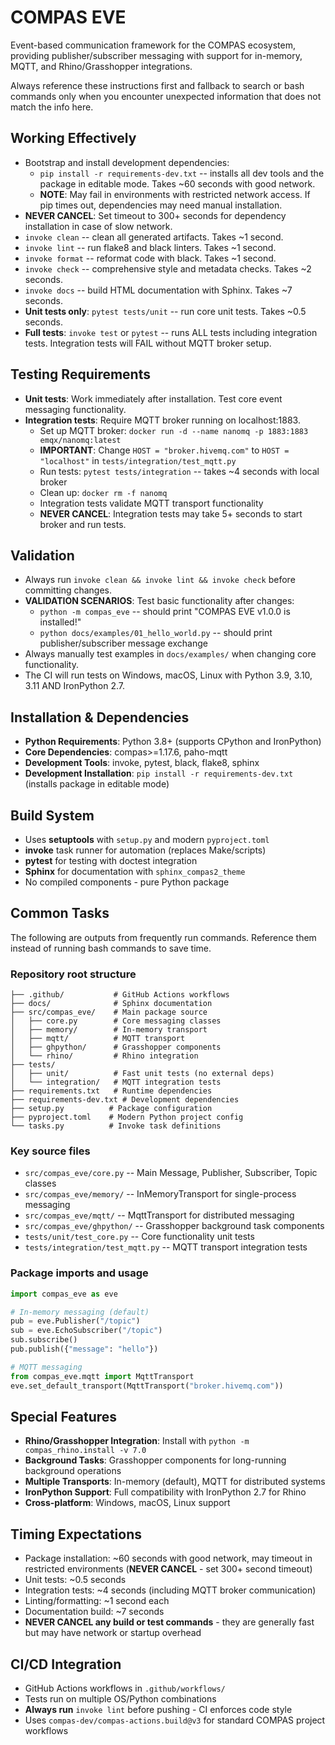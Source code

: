 # COMPAS EVE
Event-based communication framework for the COMPAS ecosystem, providing publisher/subscriber messaging with support for in-memory, MQTT, and Rhino/Grasshopper integrations.

Always reference these instructions first and fallback to search or bash commands only when you encounter unexpected information that does not match the info here.

## Working Effectively
- Bootstrap and install development dependencies:
  - `pip install -r requirements-dev.txt` -- installs all dev tools and the package in editable mode. Takes ~60 seconds with good network.
  - **NOTE**: May fail in environments with restricted network access. If pip times out, dependencies may need manual installation.
- **NEVER CANCEL**: Set timeout to 300+ seconds for dependency installation in case of slow network.
- `invoke clean` -- clean all generated artifacts. Takes ~1 second.
- `invoke lint` -- run flake8 and black linters. Takes ~1 second.
- `invoke format` -- reformat code with black. Takes ~1 second.  
- `invoke check` -- comprehensive style and metadata checks. Takes ~2 seconds.
- `invoke docs` -- build HTML documentation with Sphinx. Takes ~7 seconds.
- **Unit tests only**: `pytest tests/unit` -- run core unit tests. Takes ~0.5 seconds.
- **Full tests**: `invoke test` or `pytest` -- runs ALL tests including integration tests. Integration tests will FAIL without MQTT broker setup.

## Testing Requirements
- **Unit tests**: Work immediately after installation. Test core event messaging functionality.
- **Integration tests**: Require MQTT broker running on localhost:1883.
  - Set up MQTT broker: `docker run -d --name nanomq -p 1883:1883 emqx/nanomq:latest`  
  - **IMPORTANT**: Change `HOST = "broker.hivemq.com"` to `HOST = "localhost"` in `tests/integration/test_mqtt.py`
  - Run tests: `pytest tests/integration` -- takes ~4 seconds with local broker
  - Clean up: `docker rm -f nanomq`
  - Integration tests validate MQTT transport functionality
  - **NEVER CANCEL**: Integration tests may take 5+ seconds to start broker and run tests.

## Validation
- Always run `invoke clean && invoke lint && invoke check` before committing changes.
- **VALIDATION SCENARIOS**: Test basic functionality after changes:
  - `python -m compas_eve` -- should print "COMPAS EVE v1.0.0 is installed!"
  - `python docs/examples/01_hello_world.py` -- should print publisher/subscriber message exchange 
- Always manually test examples in `docs/examples/` when changing core functionality.
- The CI will run tests on Windows, macOS, Linux with Python 3.9, 3.10, 3.11 AND IronPython 2.7.

## Installation & Dependencies
- **Python Requirements**: Python 3.8+ (supports CPython and IronPython)
- **Core Dependencies**: compas>=1.17.6, paho-mqtt
- **Development Tools**: invoke, pytest, black, flake8, sphinx
- **Development Installation**: `pip install -r requirements-dev.txt` (installs package in editable mode)

## Build System
- Uses **setuptools** with `setup.py` and modern `pyproject.toml`
- **invoke** task runner for automation (replaces Make/scripts)
- **pytest** for testing with doctest integration
- **Sphinx** for documentation with `sphinx_compas2_theme`
- No compiled components - pure Python package

## Common Tasks
The following are outputs from frequently run commands. Reference them instead of running bash commands to save time.

### Repository root structure
```
├── .github/           # GitHub Actions workflows  
├── docs/              # Sphinx documentation
├── src/compas_eve/    # Main package source
│   ├── core.py        # Core messaging classes
│   ├── memory/        # In-memory transport
│   ├── mqtt/          # MQTT transport  
│   ├── ghpython/      # Grasshopper components
│   └── rhino/         # Rhino integration
├── tests/
│   ├── unit/          # Fast unit tests (no external deps)
│   └── integration/   # MQTT integration tests
├── requirements.txt   # Runtime dependencies
├── requirements-dev.txt # Development dependencies  
├── setup.py          # Package configuration
├── pyproject.toml    # Modern Python project config
└── tasks.py          # Invoke task definitions
```

### Key source files
- `src/compas_eve/core.py` -- Main Message, Publisher, Subscriber, Topic classes
- `src/compas_eve/memory/` -- InMemoryTransport for single-process messaging  
- `src/compas_eve/mqtt/` -- MqttTransport for distributed messaging
- `src/compas_eve/ghpython/` -- Grasshopper background task components
- `tests/unit/test_core.py` -- Core functionality unit tests
- `tests/integration/test_mqtt.py` -- MQTT transport integration tests

### Package imports and usage
```python
import compas_eve as eve

# In-memory messaging (default)
pub = eve.Publisher("/topic")  
sub = eve.EchoSubscriber("/topic")
sub.subscribe()
pub.publish({"message": "hello"})

# MQTT messaging  
from compas_eve.mqtt import MqttTransport
eve.set_default_transport(MqttTransport("broker.hivemq.com"))
```

## Special Features
- **Rhino/Grasshopper Integration**: Install with `python -m compas_rhino.install -v 7.0`
- **Background Tasks**: Grasshopper components for long-running background operations
- **Multiple Transports**: In-memory (default), MQTT for distributed systems
- **IronPython Support**: Full compatibility with IronPython 2.7 for Rhino
- **Cross-platform**: Windows, macOS, Linux support

## Timing Expectations
- Package installation: ~60 seconds with good network, may timeout in restricted environments (**NEVER CANCEL** - set 300+ second timeout)
- Unit tests: ~0.5 seconds
- Integration tests: ~4 seconds (including MQTT broker communication)
- Linting/formatting: ~1 second each  
- Documentation build: ~7 seconds
- **NEVER CANCEL any build or test commands** - they are generally fast but may have network or startup overhead

## CI/CD Integration
- GitHub Actions workflows in `.github/workflows/`
- Tests run on multiple OS/Python combinations
- **Always run** `invoke lint` before pushing - CI enforces code style
- Uses `compas-dev/compas-actions.build@v3` for standard COMPAS project workflows